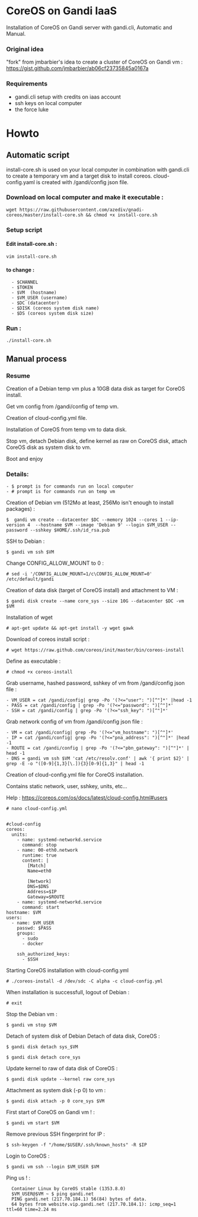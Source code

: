 # CoreOS on Gandi IaaS
Installation of CoreOS on Gandi server with gandi.cli, Automatic and Manual.

### Original idea
"fork" from jmbarbier's idea to create a cluster of CoreOS on Gandi vm : 
https://gist.github.com/jmbarbier/ab06cf23735845a0167a


### Requirements
 - gandi.cli setup with credits on iaas account
 - ssh keys  on local computer
 - the force luke

# Howto 

## Automatic script

install-core.sh is used on your local computer in combination with gandi.cli to create a temporary vm and a target disk to install coreos. cloud-config.yaml is created with /gandi/config json file.

### Download on local computer and make it executable : 

	wget https://raw.githubusercontent.com/azediv/gnadi-coreos/master/install-core.sh && chmod +x install-core.sh


### Setup script
#### Edit install-core.sh :
	vim install-core.sh

#### to change :
	  - $CHANNEL
	  - $TOKEN
	  - $VM  (hostname)
	  - $VM_USER (username)
	  - $DC (datacenter)
	  - $DISK (coreos system disk name)
	  - $DS (coreos system disk size)
	
### Run :

	./install-core.sh

## Manual process

### Resume

Creation of a Debian temp vm plus a 10GB data disk as target for CoreOS install.

Get vm config from /gandi/config of temp vm.

Creation of cloud-config.yml file.

Installation of CoreOS from temp vm to data disk.

Stop vm, detach Debian disk, define kernel as raw on CoreOS disk, attach CoreOS disk as system disk to vm.

Boot and enjoy

### Details:
	
	- $ prompt is for commands run on local computer
	- # prompt is for commands run on temp vm

Creation of Debian vm (512Mo at least, 256Mo isn't enough to install packages) :

	$  gandi vm create --datacenter $DC --memory 1024 --cores 1 --ip-version 4  --hostname $VM --image 'Debian 9' --login $VM_USER --password --sshkey $HOME/.ssh/id_rsa.pub

SSH to Debian :

	$ gandi vm ssh $VM

Change CONFIG_ALLOW_MOUNT to 0 :

	# sed -i '/CONFIG_ALLOW_MOUNT=1/c\CONFIG_ALLOW_MOUNT=0' /etc/default/gandi

Creation of data disk (target of CoreOS install) and attachment to VM :

	$ gandi disk create --name core_sys --size 10G --datacenter $DC -vm $VM

Installation of wget

	# apt-get update && apt-get install -y wget gawk

Download of coreos install script :

	# wget https://raw.github.com/coreos/init/master/bin/coreos-install

Define as executable :

	# chmod +x coreos-install

Grab username, hashed password, sshkey of vm from /gandi/config json file : 

	- VM_USER = cat /gandi/config| grep -Po '(?<="user": ")[^"]*' |head -1
	- PASS = cat /gandi/config | grep -Po '(?<="password": ")[^"]*'
	- SSH = cat /gandi/config | grep -Po '(?<="ssh_key": ")[^"]*'

Grab network config of vm from /gandi/config json file : 

	- VM = cat /gandi/config| grep -Po '(?<="vm_hostname": ")[^"]*'
	- IP = cat /gandi/config| grep -Po '(?<="pna_address": ")[^"]*' |head -1
	- ROUTE = cat /gandi/config | grep -Po '(?<="pbn_gateway": ")[^"]*' | head -1
	- DNS = gandi vm ssh $VM 'cat /etc/resolv.conf' | awk '{ print $2}' | grep -E -o "([0-9]{1,3}[\.]){3}[0-9]{1,3}" | head -1

Creation of cloud-config.yml file for CoreOS installation.

Contains static network, user, sshkey, units, etc...

Help : https://coreos.com/os/docs/latest/cloud-config.html#users


	# nano cloud-config.yml


	#cloud-config
	coreos:
	  units:
	    - name: systemd-networkd.service
	      command: stop
	    - name: 00-eth0.network
	      runtime: true
	      content: |
	        [Match]
	        Name=eth0

	        [Network]
	        DNS=$DNS
	        Address=$IP
	        Gateway=$ROUTE
	    - name: systemd-networkd.service
	      command: start
	hostname: $VM
	users:
	  - name: $VM_USER
	    passwd: $PASS
	    groups:
	      - sudo
	      - docker
	      
	    ssh_authorized_keys:
	      - $SSH


Starting CoreOS installation with cloud-config.yml

	# ./coreos-install -d /dev/sdc -C alpha -c cloud-config.yml

When installation is successfull, logout of Debian :

	# exit

Stop the Debian vm :

	$ gandi vm stop $VM

Detach of system disk of Debian Detach of data disk, CoreOS :

	$ gandi disk detach sys_$VM

	$ gandi disk detach core_sys

Update kernel to raw of data disk of CoreOS :

	$ gandi disk update --kernel raw core_sys

Attachment as system disk (-p 0) to vm :

	$ gandi disk attach -p 0 core_sys $VM

First start of CoreOS on Gandi vm ! :

	$ gandi vm start $VM

Remove previous SSH fingerprint for IP  :

	$ ssh-keygen -f "/home/$USER/.ssh/known_hosts" -R $IP

Login to CoreOS :

	$ gandi vm ssh --login $VM_USER $VM

Ping us ! :

	  Container Linux by CoreOS stable (1353.8.0)	
	  $VM_USER@$VM ~ $ ping gandi.net
	  PING gandi.net (217.70.184.1) 56(84) bytes of data.
	  64 bytes from website.vip.gandi.net (217.70.184.1): icmp_seq=1 ttl=60 time=2.24 ms
